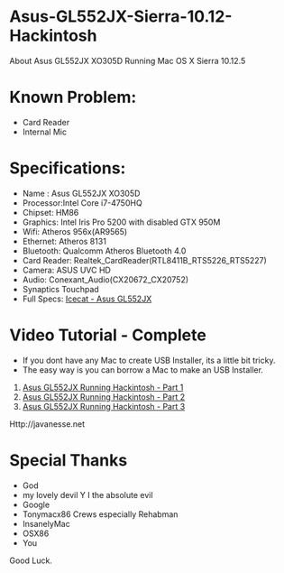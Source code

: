 # Asus-GL552JX-Sierra-10.12-Hackintosh
About Asus GL552JX XO305D Running Mac OS X Sierra 10.12.5

# Known Problem:
- Card Reader
- Internal Mic


# Specifications:
- Name : Asus GL552JX XO305D
- Processor:Intel Core i7-4750HQ
- Chipset: HM86
- Graphics: Intel Iris Pro 5200 with disabled GTX 950M
- Wifi: Atheros 956x(AR9565)
- Ethernet: Atheros 8131
- Bluetooth: Qualcomm Atheros Bluetooth 4.0
- Card Reader: Realtek_CardReader(RTL8411B_RTS5226_RTS5227)
- Camera: ASUS UVC HD
- Audio: Conexant_Audio(CX20672_CX20752)
- Synaptics Touchpad
- Full Specs: [Icecat - Asus GL552JX](http://icecat.us/en_in/p/asus/gl552jx-xo305d/notebook-portatili-GL552JX-XO305D-29898761.html)


# Video Tutorial - Complete
- If you dont have any Mac to create USB Installer, its a little bit tricky.
- The easy way is you can borrow a Mac to make an USB Installer.

1. [Asus GL552JX Running Hackintosh - Part 1](https://www.youtube.com/watch?v=sCnqkZjMLX8)
2. [Asus GL552JX Running Hackintosh - Part 2](https://www.youtube.com/watch?v=FAQUNGnBUTc)
3. [Asus GL552JX Running Hackintosh - Part 3](https://www.youtube.com/watch?v=_c2QRI0pRhI)

Http://javanesse.net

# Special Thanks
- God
- my lovely devil Y I the absolute evil
- Google
- Tonymacx86 Crews especially Rehabman
- InsanelyMac
- OSX86
- You

Good Luck.
